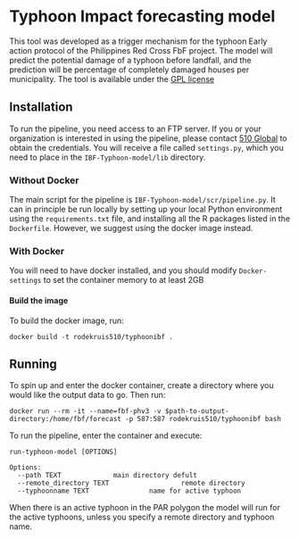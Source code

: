 # Typhoon Impact forecasting model

This tool was developed as a trigger mechanism for the typhoon Early action protocol of the Philippines Red Cross 
FbF project. The model will predict the potential damage of a typhoon before landfall, and the prediction will be 
percentage of completely damaged houses per municipality.
The tool is available under the 
[GPL license](https://github.com/rodekruis/Typhoon-Impact-based-forecasting-model/blob/master/LICENSE)

## Installation

To run the pipeline, you need access to an FTP server. 
If you or your organization is interested in using the pipeline, 
please contact [510 Global](https://www.510.global/contact-us/)
to obtain the credentials.  You will receive a file called `settings.py`, which you need to place in 
the `IBF-Typhoon-model/lib` directory.

### Without Docker

The main script for the pipeline is `IBF-Typhoon-model/scr/pipeline.py`.
It can in principle be run locally by setting up your local Python environment using
the `requirements.txt` file, and installing all the R packages listed in the `Dockerfile`.
However, we suggest using the docker image instead.

### With Docker

You will need to have docker installed, and you should modify `Docker-settings`
to set the container memory to at least 2GB

####  Build the image

To build the docker image, run:
```
docker build -t rodekruis510/typhoonibf .
```
## Running
To spin up and enter the docker container, create a directory where you would like
the output data to go. Then run:
```
docker run --rm -it --name=fbf-phv3 -v $path-to-output-directory:/home/fbf/forecast -p 587:587 rodekruis510/typhoonibf bash
```

To run the pipeline, enter the container and execute:
```
run-typhoon-model [OPTIONS]

Options:
  --path TEXT             main directory defult 
  --remote_directory TEXT                  remote directory 
  --typhoonname TEXT               name for active typhoon
```

When there is an active typhoon in the PAR polygon the model will run for the active typhoons,
unless you specify a remote directory and typhoon name. 

